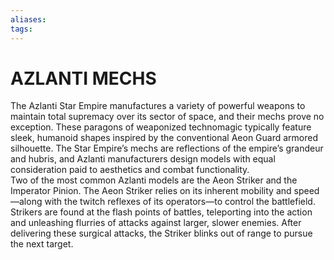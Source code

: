 ```yaml
---
aliases: 
tags: 
---
```

# AZLANTI MECHS

The Azlanti Star Empire manufactures a variety of powerful weapons to maintain total supremacy over its sector of space, and their mechs prove no exception. These paragons of weaponized technomagic typically feature sleek, humanoid shapes inspired by the conventional Aeon Guard armored silhouette. The Star Empire’s mechs are reflections of the empire’s grandeur and hubris, and Azlanti manufacturers design models with equal consideration paid to aesthetics and combat functionality.  
Two of the most common Azlanti models are the Aeon Striker and the Imperator Pinion. The Aeon Striker relies on its inherent mobility and speed—along with the twitch reflexes of its operators—to control the battlefield. Strikers are found at the flash points of battles, teleporting into the action and unleashing flurries of attacks against larger, slower enemies. After delivering these surgical attacks, the Striker blinks out of range to pursue the next target.